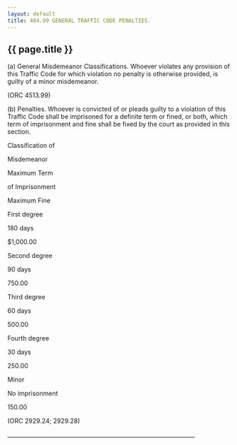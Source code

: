 ```yaml
---
layout: default 
title: 404.99 GENERAL TRAFFIC CODE PENALTIES.
---
```


{{ page.title }}
----------------

​(a) General Misdemeanor Classifications. Whoever violates any provision
of this Traffic Code for which violation no penalty is otherwise
provided, is guilty of a minor misdemeanor.

(ORC 4513.99)

​(b) Penalties. Whoever is convicted of or pleads guilty to a violation
of this Traffic Code shall be imprisoned for a definite term or fined,
or both, which term of imprisonment and fine shall be fixed by the court
as provided in this section.

Classification of

Misdemeanor

Maximum Term

of Imprisonment

Maximum Fine

First degree

180 days

\$1,000.00

Second degree

90 days

750.00

Third degree

60 days

500.00

Fourth degree

30 days

250.00

Minor

No imprisonment

150.00

(ORC 2929.24; 2929.28)

\_\_\_\_\_\_\_\_\_\_\_\_\_\_\_\_\_\_\_\_\_\_\_\_\_\_\_\_\_\_\_\_\_\_\_\_\_\_\_\_\_\_\_\_\_\_\_\_\_\_\_\_\_\_\_\_\_\_\_\_\_\_\_\_\_\_
